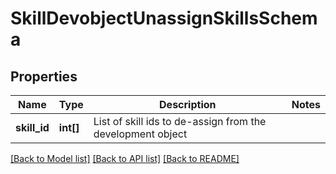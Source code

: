 # SkillDevobjectUnassignSkillsSchema

## Properties
Name | Type | Description | Notes
------------ | ------------- | ------------- | -------------
**skill_id** | **int[]** | List of skill ids to de-assign from the development object | 

[[Back to Model list]](../README.md#documentation-for-models) [[Back to API list]](../README.md#documentation-for-api-endpoints) [[Back to README]](../README.md)



